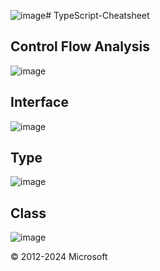 ![image](https://github.com/deelykos/TypeScript-Cheatsheet/assets/101451046/04837dc6-560b-42c9-a1c3-92f7b3cae481)# TypeScript-Cheatsheet

## Control Flow Analysis
![image](https://github.com/deelykos/TypeScript-Cheatsheet/assets/101451046/4be10518-33ab-45d9-8de5-53838a3fe3b9)

## Interface
![image](https://github.com/deelykos/TypeScript-Cheatsheet/assets/101451046/ba49b78f-e816-46b5-8e72-68513e516805)

## Type
![image](https://github.com/deelykos/TypeScript-Cheatsheet/assets/101451046/149cafd6-0f50-4957-a73f-a0d1a0648a81)

## Class
![image](https://github.com/deelykos/TypeScript-Cheatsheet/assets/101451046/73efbb78-c3a6-4794-872b-8bbfe632e01c)

© 2012-2024 Microsoft
